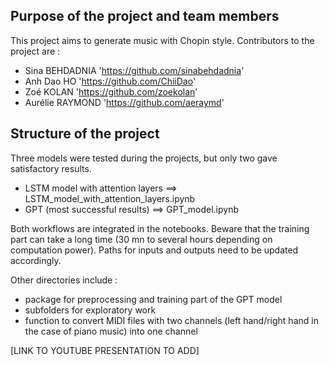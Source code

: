 ## Purpose of the project and team members 
This project aims to generate music with Chopin style. 
Contributors to the project are :
* Sina BEHDADNIA 'https://github.com/sinabehdadnia'
* Anh Dao HO 'https://github.com/ChiiDao'
* Zoé KOLAN 'https://github.com/zoekolan'
* Aurélie RAYMOND 'https://github.com/aeraymd'

## Structure of the project 
Three models were tested during the projects, but only two gave satisfactory results.
* LSTM model with attention layers ==> LSTM_model_with_attention_layers.ipynb
* GPT (most successful results) ==> GPT_model.ipynb

Both workflows are integrated in the notebooks. 
Beware that the training part can take a long time (30 mn to several hours depending on computation power). 
Paths for inputs and outputs need to be updated accordingly. 

Other directories include : 
* package for preprocessing and training part of the GPT model
* subfolders for exploratory work
* function to convert MIDI files with two channels (left hand/right hand in the case of piano music) into one channel 

[LINK TO YOUTUBE PRESENTATION TO ADD]

